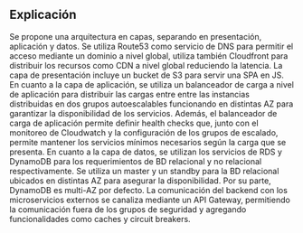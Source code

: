 ## Explicación

Se propone una arquitectura en capas, separando en presentación, aplicación y datos. Se utiliza Route53 como servicio de DNS para permitir el acceso mediante un dominio a nivel global, utiliza también Cloudfront para distribuir los recursos como CDN a nivel global reduciendo la latencia. La capa de presentación incluye un bucket de S3 para servir una SPA en JS. En cuanto a la capa de aplicación, se utiliza un balanceador de carga a nivel de aplicación para distribuir las cargas entre entre las instancias distribuidas en dos grupos autoescalables funcionando en distintas AZ para garantizar la disponibilidad de los servicios. Además, el balanceador de carga de aplicación permite definir health checks que, junto con el monitoreo de Cloudwatch y la configuración de los grupos de escalado, permite mantener los servicios mínimos necesarios según la carga que se presenta. En cuanto a la capa de datos, se utilizan los servicios de RDS y DynamoDB para los requerimientos de BD relacional y no relacional respectivamente. Se utiliza un master y un standby para la BD relacional ubicados en distintas AZ para asegurar la disponibilidad. Por su parte, DynamoDB es multi-AZ por defecto. La comunicación del backend con los microservicios externos se canaliza mediante un API Gateway, permitiendo la comunicación fuera de los grupos de seguridad y agregando funcionalidades como caches y circuit breakers.

